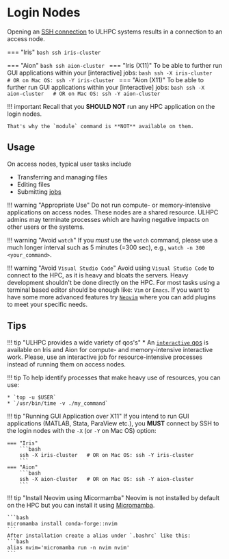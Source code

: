 # Login Nodes

Opening an [SSH connection](ssh.md) to ULHPC systems results in a
connection to an access node.

=== "Iris"
    ```bash
    ssh iris-cluster
    ```

=== "Aion"
    ```bash
    ssh aion-cluster
    ```
=== "Iris (X11)"
    To be able to further run GUI applications within your [interactive] jobs:
    ```bash
    ssh -X iris-cluster   # OR on Mac OS: ssh -Y iris-cluster
    ```
=== "Aion (X11)"
    To be able to further run GUI applications within your [interactive] jobs:
    ```bash
    ssh -X aion-cluster   # OR on Mac OS: ssh -Y aion-cluster
    ```

!!! important
    Recall that you **SHOULD NOT** run any HPC application on the login nodes.

    That's why the `module` command is **NOT** available on them.

## Usage

On access nodes, typical user tasks include

* Transferring and managing files
* Editing files
* Submitting [jobs](../jobs/submit.md)


!!! warning "Appropriate Use"
    Do not run compute- or memory-intensive applications on access
    nodes. These nodes are a shared resource. ULHPC admins may terminate
    processes which are having negative impacts on other users or the
    systems.

!!! warning "Avoid `watch`"
    If you _must_ use the `watch` command, please use a much longer
    interval such as 5 minutes (=300 sec), e.g., `watch -n 300
    <your_command>`.

!!! warning "Avoid `Visual Studio Code`"
    Avoid using `Visual Studio Code` to connect to the HPC, as it is heavy and bloats
    the servers. Heavy development shouldn't be done directly on the HPC.
    For most tasks using a terminal based editor should be enough like:
    `Vim` or `Emacs`. If you want to have some more advanced features try [`Neovim`](https://neovim.io/)
    where you can add plugins to meet your specific needs.

## Tips

!!! tip "ULHPC provides a wide variety of qos's"
    * An [`interactive` qos](../jobs/interactive.md) is
    available on Iris and Aion for compute- and memory-intensive interactive
    work. Please, use an interactive job for resource-intensive processes
    instead of running them on access nodes.

!!! tip
    To help identify processes that make heavy use of resources, you
    can use:

    * `top -u $USER`
    * `/usr/bin/time -v ./my_command`

!!! tip "Running GUI Application over X11"
    If you intend to run GUI applications (MATLAB, Stata, ParaView etc.), you **MUST** connect by SSH to the login nodes with the `-X` (or `-Y` on Mac OS) option:

    === "Iris"
        ```bash
        ssh -X iris-cluster   # OR on Mac OS: ssh -Y iris-cluster
        ```
    === "Aion"
        ```bash
        ssh -X aion-cluster   # OR on Mac OS: ssh -Y aion-cluster
        ```

!!! tip "Install Neovim using Micormamba"
    Neovim is not installed by default on the HPC but you can install it using [Micromamba](../environment/conda.md#Installation).
    
    ```bash
    micromamba install conda-forge::nvim
    ```
    After installation create a alias under `.bashrc` like this:
    ```bash 
    alias nvim='micromamba run -n nvim nvim'
    ```
